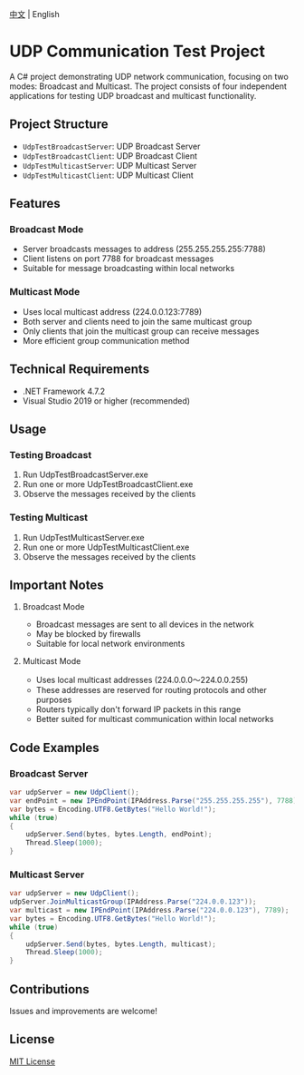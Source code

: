 [中文](README.md) | English

# UDP Communication Test Project

A C# project demonstrating UDP network communication, focusing on two modes: Broadcast and Multicast. The project consists of four independent applications for testing UDP broadcast and multicast functionality.

## Project Structure

- `UdpTestBroadcastServer`: UDP Broadcast Server
- `UdpTestBroadcastClient`: UDP Broadcast Client
- `UdpTestMulticastServer`: UDP Multicast Server
- `UdpTestMulticastClient`: UDP Multicast Client

## Features

### Broadcast Mode
- Server broadcasts messages to address (255.255.255.255:7788)
- Client listens on port 7788 for broadcast messages
- Suitable for message broadcasting within local networks

### Multicast Mode
- Uses local multicast address (224.0.0.123:7789)
- Both server and clients need to join the same multicast group
- Only clients that join the multicast group can receive messages
- More efficient group communication method

## Technical Requirements

- .NET Framework 4.7.2
- Visual Studio 2019 or higher (recommended)

## Usage

### Testing Broadcast
1. Run UdpTestBroadcastServer.exe
2. Run one or more UdpTestBroadcastClient.exe
3. Observe the messages received by the clients

### Testing Multicast
1. Run UdpTestMulticastServer.exe
2. Run one or more UdpTestMulticastClient.exe
3. Observe the messages received by the clients

## Important Notes

1. Broadcast Mode
   - Broadcast messages are sent to all devices in the network
   - May be blocked by firewalls
   - Suitable for local network environments

2. Multicast Mode
   - Uses local multicast addresses (224.0.0.0～224.0.0.255)
   - These addresses are reserved for routing protocols and other purposes
   - Routers typically don't forward IP packets in this range
   - Better suited for multicast communication within local networks

## Code Examples

### Broadcast Server
```csharp
var udpServer = new UdpClient();
var endPoint = new IPEndPoint(IPAddress.Parse("255.255.255.255"), 7788);
var bytes = Encoding.UTF8.GetBytes("Hello World!");
while (true)
{
    udpServer.Send(bytes, bytes.Length, endPoint);
    Thread.Sleep(1000);
}
```

### Multicast Server
```csharp
var udpServer = new UdpClient();
udpServer.JoinMulticastGroup(IPAddress.Parse("224.0.0.123"));
var multicast = new IPEndPoint(IPAddress.Parse("224.0.0.123"), 7789);
var bytes = Encoding.UTF8.GetBytes("Hello World!");
while (true)
{
    udpServer.Send(bytes, bytes.Length, multicast);
    Thread.Sleep(1000);
}
```

## Contributions

Issues and improvements are welcome!

## License

[MIT License](LICENSE)
